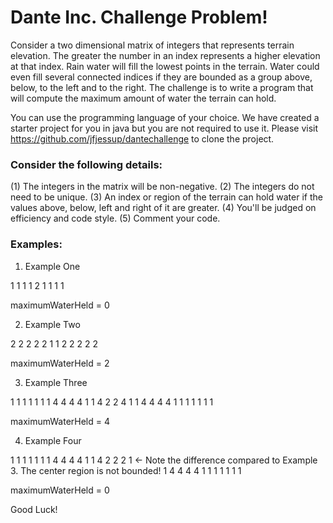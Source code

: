 # Dante Inc. Challenge Problem!

Consider a two dimensional matrix of integers that represents terrain elevation. The greater the number in an index represents a higher elevation at that index. Rain water will fill the lowest points in the terrain. Water could even fill several connected indices if they are bounded as a group above, below, to the left and to the right. The challenge is to write a program that will compute the maximum amount of water the terrain can hold. 

You can use the programming language of your choice. We have created a starter project for you in java but you are not required to use it. Please visit https://github.com/jfjessup/dantechallenge to clone the project. 

### Consider the following details:

(1) The integers in the matrix will be non-negative.
(2) The integers do not need to be unique.
(3) An index or region of the terrain can hold water if the values above, below, left and right of it are greater.
(4) You'll be judged on efficiency and code style.
(5) Comment your code.

### Examples:

1. Example One

1  1  1
1  2  1
1  1  1

maximumWaterHeld = 0


2. Example Two

2  2  2  2
2  1  1  2
2  2  2  2

maximumWaterHeld = 2


3. Example Three

1  1  1  1  1  1
1  4  4  4  4  1
1  4  2  2  4  1
1  4  4  4  4  1
1  1  1  1  1  1

maximumWaterHeld = 4


4. Example Four

1  1  1  1  1  1
1  4  4  4  4  1
1  4  2  2  2  1  <- Note the difference compared to Example 3. The center region is not bounded!
1  4  4  4  4  1
1  1  1  1  1  1

maximumWaterHeld = 0

Good Luck!